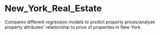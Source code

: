 # New_York_Real_Estate
Compares different regression models to predict property prices/analyze property attributes' relationship to price of properties in New York.
